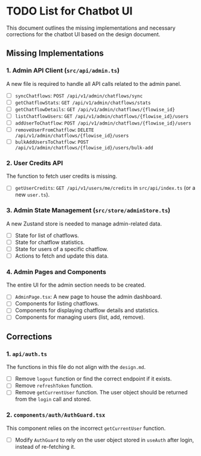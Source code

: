 
# TODO List for Chatbot UI

This document outlines the missing implementations and necessary corrections for the chatbot UI based on the design document.

## Missing Implementations

### 1. Admin API Client (`src/api/admin.ts`)
A new file is required to handle all API calls related to the admin panel.

- [ ] `syncChatflows`: `POST /api/v1/admin/chatflows/sync`
- [ ] `getChatflowStats`: `GET /api/v1/admin/chatflows/stats`
- [ ] `getChatflowDetails`: `GET /api/v1/admin/chatflows/{flowise_id}`
- [ ] `listChatflowUsers`: `GET /api/v1/admin/chatflows/{flowise_id}/users`
- [ ] `addUserToChatflow`: `POST /api/v1/admin/chatflows/{flowise_id}/users`
- [ ] `removeUserFromChatflow`: `DELETE /api/v1/admin/chatflows/{flowise_id}/users`
- [ ] `bulkAddUsersToChatflow`: `POST /api/v1/admin/chatflows/{flowise_id}/users/bulk-add`

### 2. User Credits API
The function to fetch user credits is missing.

- [ ] `getUserCredits`: `GET /api/v1/users/me/credits` in `src/api/index.ts` (or a new `user.ts`).

### 3. Admin State Management (`src/store/adminStore.ts`)
A new Zustand store is needed to manage admin-related data.

- [ ] State for list of chatflows.
- [ ] State for chatflow statistics.
- [ ] State for users of a specific chatflow.
- [ ] Actions to fetch and update this data.

### 4. Admin Pages and Components
The entire UI for the admin section needs to be created.

- [ ] `AdminPage.tsx`: A new page to house the admin dashboard.
- [ ] Components for listing chatflows.
- [ ] Components for displaying chatflow details and statistics.
- [ ] Components for managing users (list, add, remove).

## Corrections

### 1. `api/auth.ts`
The functions in this file do not align with the `design.md`.

- [ ] Remove `logout` function or find the correct endpoint if it exists.
- [ ] Remove `refreshToken` function.
- [ ] Remove `getCurrentUser` function. The user object should be returned from the `login` call and stored.

### 2. `components/auth/AuthGuard.tsx`
This component relies on the incorrect `getCurrentUser` function.

- [ ] Modify `AuthGuard` to rely on the user object stored in `useAuth` after login, instead of re-fetching it.

